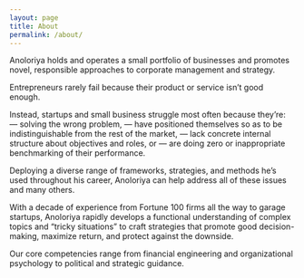 ```yaml
---
layout: page
title: About
permalink: /about/
---
```


Anoloriya holds and operates a small portfolio of businesses and promotes novel, responsible approaches to corporate management and strategy.

Entrepreneurs rarely fail because their product or service isn’t good enough.

Instead, startups and small business struggle most often because they’re: 
— solving the wrong problem,
— have positioned themselves so as to be indistinguishable from the rest of the market,
— lack concrete internal structure about objectives and roles, or
— are doing zero or inappropriate benchmarking of their performance.

Deploying a diverse range of frameworks, strategies, and methods he’s used throughout his career, Anoloriya can help address all of these issues and many others.

With a decade of experience from Fortune 100 firms all the way to garage startups, Anoloriya rapidly develops a functional understanding of complex topics and “tricky situations” to craft strategies that promote good decision-making, maximize return, and protect against the downside.

Our core competencies range from financial engineering and organizational psychology to political and strategic guidance.
